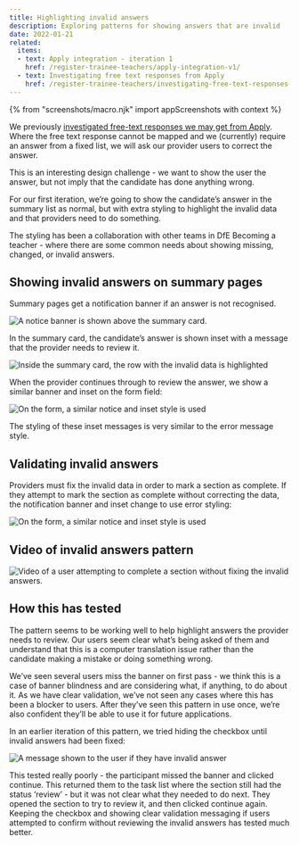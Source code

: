 ```yaml
---
title: Highlighting invalid answers
description: Exploring patterns for showing answers that are invalid
date: 2022-01-21
related:
  items:
  - text: Apply integration - iteration 1
    href: /register-trainee-teachers/apply-integration-v1/
  - text: Investigating free text responses from Apply
    href: /register-trainee-teachers/investigating-free-text-responses-from-apply/
---
```

{% from "screenshots/macro.njk" import appScreenshots with context %}

We previously [investigated free-text responses we may get from Apply](../investigating-free-text-responses-from-apply/). Where the free text response cannot be mapped and we (currently) require an answer from a fixed list, we will ask our provider users to correct the answer.

This is an interesting design challenge - we want to show the user the answer, but not imply that the candidate has done anything wrong.

For our first iteration, we’re going to show the candidate’s answer in the summary list as normal, but with extra styling to highlight the invalid data and that providers need to do something.

The styling has been a collaboration with other teams in DfE Becoming a teacher - where there are some common needs about showing missing, changed, or invalid answers.

## Showing invalid answers on summary pages

Summary pages get a notification banner if an answer is not recognised.

![A notice banner is shown above the summary card.](1.-banner-highlighting-invalid-answer.png)

In the summary card, the candidate’s answer is shown inset with a message that the provider needs to review it.

![Inside the summary card, the row with the invalid data is highlighted](2.-summary-card-with-invalid-answer.png)

When the provider continues through to review the answer, we show a similar banner and inset on the form field:

![On the form, a similar notice and inset style is used](3.-edit-form-with-banner.png)

The styling of these inset messages is very similar to the error message style.

## Validating invalid answers

Providers must fix the invalid data in order to mark a section as complete. If they attempt to mark the section as complete without correcting the data, the notification banner and inset change to use error styling:

![On the form, a similar notice and inset style is used](4.-validation-message.png)

## Video of invalid answers pattern

![Video of a user attempting to complete a section without fixing the invalid answers.](invalid-answers.gif)

## How this has tested

The pattern seems to be working well to help highlight answers the provider needs to review. Our users seem clear what’s being asked of them and understand that this is a computer translation issue rather than the candidate making a mistake or doing something wrong.

We’ve seen several users miss the banner on first pass - we think this is a case of banner blindness and are considering what, if anything, to do about it. As we have clear validation, we’ve not seen any cases where this has been a blocker to users. After they’ve seen this pattern in use once, we’re also confident they’ll be able to use it for future applications.

In an earlier iteration of this pattern, we tried hiding the checkbox until invalid answers had been fixed:

![A message shown to the user if they have invalid answer](5.-hidden-checkbox.png)

This tested really poorly - the participant missed the banner and clicked continue. This returned them to the task list where the section still had the status ‘review’ - but it was not clear what they needed to do next. They opened the section to try to review it, and then clicked continue again. Keeping the checkbox and showing clear validation messaging if users attempted to confirm without reviewing the invalid answers has tested much better.
